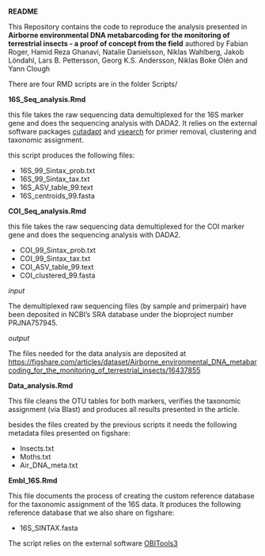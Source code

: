 

**README**

This Repository contains the code to reproduce the analysis presented in **Airborne environmental DNA metabarcoding for the monitoring of terrestrial insects - a proof of concept from the field** authored by Fabian Roger,  Hamid Reza Ghanavi, Natalie Danielsson, Niklas Wahlberg, Jakob Löndahl, Lars B. Pettersson, Georg K.S. Andersson, Niklas Boke Olén and Yann Clough

There are four RMD scripts are in the folder Scripts/

**16S_Seq_analysis.Rmd** 

this file takes the raw sequencing data demultiplexed for the 16S marker gene and does the sequencing analysis with DADA2. It relies on the external software packages [cutadapt](https://cutadapt.readthedocs.io/en/stable/) and [vsearch](https://github.com/torognes/vsearch) for primer removal, clustering and taxonomic assignment.

this script produces the following files: 

+ 16S_99_Sintax_prob.txt  
+ 16S_99_Sintax_tax.txt  
+ 16S_ASV_table_99.text 
+ 16S_centroids_99.fasta

**COI_Seq_analysis.Rmd**

this file takes the raw sequencing data demultiplexed for the COI marker gene and does the sequencing analysis with DADA2.

+ COI_99_Sintax_prob.txt  
+ COI_99_Sintax_tax.txt  
+ COI_ASV_table_99.text 
+ COI_clustered_99.fasta  

*input*

The demultiplexed raw sequencing files (by sample and primerpair) have been deposited in NCBI’s SRA database under the bioproject number PRJNA757945.

*output*

The files needed for the data analysis are deposited at https://figshare.com/articles/dataset/Airborne_environmental_DNA_metabarcoding_for_the_monitoring_of_terrestrial_insects/16437855

**Data_analysis.Rmd**

This file cleans the OTU tables for both markers, verifies the taxonomic assignment (via Blast) and produces all results presented in the article.

besides the files created by the previous scripts it needs the following metadata files presented on figshare:

+ Insects.txt  
+ Moths.txt
+ Air_DNA_meta.txt  

**Embl_16S.Rmd**

This file documents the process of creating the custom reference database for the taxonomic assignment of the 16S data. It produces the following reference database that we also share on figshare:

+ 16S_SINTAX.fasta

The script relies on the external software [OBITools3](https://git.metabarcoding.org/obitools/obitools3/wikis/home)

 
 

  

